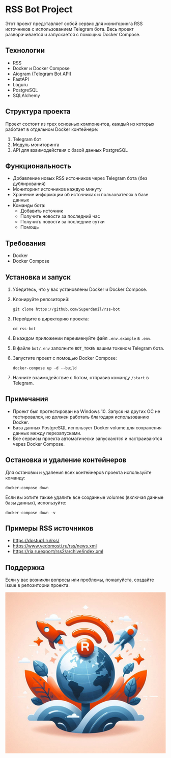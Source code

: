 # RSS Bot Project

Этот проект представляет собой сервис для мониторинга RSS источников с использованием Telegram бота. 
Весь проект разворачивается и запускается с помощью Docker Compose.

## Технологии

- RSS
- Docker и Docker Compose
- Aiogram (Telegram Bot API)
- FastAPI
- Loguru
- PostgreSQL
- SQLAlchemy

## Структура проекта

Проект состоит из трех основных компонентов, каждый из которых работает в отдельном Docker контейнере:

1. Telegram бот
2. Модуль мониторинга
3. API для взаимодействия с базой данных PostgreSQL

## Функциональность

- Добавление новых RSS источников через Telegram бота (без дублирования)
- Мониторинг источников каждую минуту
- Хранение информации об источниках и пользователях в базе данных
- Команды бота:
  - Добавить источник
  - Получить новости за последний час
  - Получить новости за последние сутки
  - Помощь

## Требования

- Docker
- Docker Compose

## Установка и запуск

1. Убедитесь, что у вас установлены Docker и Docker Compose.

2. Клонируйте репозиторий:
   ```
   git clone https://github.com/Superdanil/rss-bot
   ```

3. Перейдите в директорию проекта:
   ```
   cd rss-bot
   ```

4. В каждом приложении переименуйте файл `.env.example` в `.env`.

5. В файле `bot/.env` заполните `BOT_TOKEN` вашим токеном Telegram бота.

6. Запустите проект с помощью Docker Compose:
   ```
   docker-compose up -d --build
   ```

7. Начните взаимодействие с ботом, отправив команду `/start` в Telegram.

## Примечания

- Проект был протестирован на Windows 10. Запуск на других ОС не тестировался, но должен работать благодаря использованию Docker.
- База данных PostgreSQL использует Docker volume для сохранения данных между перезапусками.
- Все сервисы проекта автоматически запускаются и настраиваются через Docker Compose.

## Остановка и удаление контейнеров

Для остановки и удаления всех контейнеров проекта используйте команду:
```
docker-compose down
```

Если вы хотите также удалить все созданные volumes (включая данные базы данных), используйте:
```
docker-compose down -v
```

## Примеры RSS источников

- https://dostup1.ru/rss/
- https://www.vedomosti.ru/rss/news.xml
- https://ria.ru/export/rss2/archive/index.xml


## Поддержка

Если у вас возникли вопросы или проблемы, пожалуйста, создайте issue в репозитории проекта.


![Image](static/readme_logo.jpg)
